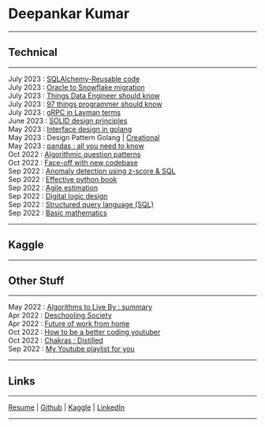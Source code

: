 [//]: <> (This mardown is the content of https://deepankarkr.blogspot.com/)

Deepankar Kumar
===============

* * *

Technical
--------

* * *
July 2023 : [SQLAlchemy-Reusable code](https://docs.google.com/document/d/14DBOGu1LskwPZclcMMC6XyAPfFdUCNn_YpWWw42yNbs/preview)  
July 2023 : [Oracle to Snowflake migration](https://docs.google.com/document/d/1CrlBseoeRCluogBBRwCAyiAYxjPhGlb4Bq7n32eJzYU/preview)  
July 2023 : [Things Data Engineer should know](https://docs.google.com/document/d/1KPkiLKLBKYAHQera1qgml8WkJ91VVkfK38JNMdkM-TM/preview)  
July 2023 : [97 things programmer should know](https://docs.google.com/document/d/1jiKDYl6_PaEVmet6rj2CRj8k5sY46cIc_9aSYn2b1Qc/preview)  
July 2023 : [gRPC in Layman terms](https://docs.google.com/document/d/1KkYl7vUOQrOrWTftP_XwbkyQ-q52vL0XT-0qX44zzgg/preview)  
June 2023 : [SOLID design principles](https://docs.google.com/document/d/1fMktsunrYx18MjrQy-hMZFa74wAKA8NNi5OSYqlf0IM/preview)  
May 2023  : [Interface design in golang](https://docs.google.com/document/d/1gvCFQvvWN5f_7OuPq0HHlt_D_SFsxeJT0WmqReD_DiI/preview)  
May 2023  : Design Pattern Golang | [Creational](https://docs.google.com/document/d/1zbN4rNZjzMGFlLclaDgdDseTHWIeh97fUMfJYeTT13s/preview)  
May 2023  : [pandas : all you need to know](https://docs.google.com/document/d/1IGAYclCO8LYL0k54Bv0EMSFhmHzB_b9-I6Dh44uMMFw/preview)  
Oct 2022  : [Algorithmic question patterns](https://docs.google.com/document/d/13YLaOuusgqd1FmCo90AFyPB0VHMh-jnZb3T34l-HSb8/preview)  
Oct 2022  : [Face-off with new codebase](https://docs.google.com/document/d/1ju8tz4JlxAHpLf-IlRVaFhxtoXiJbsFsO2jMVQUnjVA/preview)  
Sep 2022  : [Anomaly detection using z-score & SQL](https://docs.google.com/document/d/1xQN3z0BRzSX507jl7w8pWXP9wBd4U3DZct7i3aIKwqI/preview)  
Sep 2022  : [Effective python book](https://docs.google.com/document/d/1RibW0H5-ndE4tVgwqQUOs9gIG433yeKCHtbodS1LEJU/preview)  
Sep 2022  : [Agile estimation](https://docs.google.com/presentation/d/1uUMShOTto9yr_nyUeV4CE9UWTKl13S4XRW1OABNK7CQ/preview)  
Sep 2022  : [Digital logic design](https://docs.google.com/presentation/d/1ZwwsS0DU9LRUseheIH65P_1v30Im5GxRkls6h00lgEA/preview)  
Sep 2022  : [Structured query language (SQL)](https://docs.google.com/presentation/d/1ga5s0U7sqeeNsZQGy486kSi6VoL3V26u3OTmw2JFQbE/preview)  
Sep 2022  : [Basic mathematics](https://docs.google.com/presentation/d/1IUlWmFfu8mZ2Zb69IuBtabWZE8CuJpyIhuprGJJcAy8/preview)

* * *

Kaggle
--------

* * *

Other Stuff
--------

* * *

May 2022  : [Algorithms to Live By : summary](https://docs.google.com/document/d/1yVOc5cdBV-rs71KkBamLWH-CkyLj6BKap3XdevkvcGM/preview)  
Apr 2022  : [Deschooling Society](https://docs.google.com/document/d/188j5cXWzHEonPgRfl-kBtLsMbbKYlpF05jraDlOkKrQ/preview)  
Apr 2022  : [Future of work from home](https://docs.google.com/document/d/1JXmOCrmh8tJ1hFLLj7PXthNAe7fBHwb7pVXD3jJaXck/preview)  
Oct 2022  : [How to be a better coding youtuber](https://docs.google.com/presentation/d/1Ix9CWNjum-qD0DMN5CZNrW4e3BlVEPSvwpIoltVz_1o/preview)  
Oct 2022  : [Chakras : Distilled](https://docs.google.com/document/d/18ZHC6EUD5dXiiqNWzf8jL53ntBtLQFjENkcxGy-LaZE/preview)  
Sep 2022  : [My Youtube playlist for you](https://youtube.com/playlist?list=PLoMmzSAOV974D36RWxfvAHQuPURGXlG2n)  


* * *

Links
--------

* * *

[Resume](https://drive.google.com/file/d/1DcfNb9VpdoDFMUKdYA6K87BINU6P5hr7/preview) | [Github](https://github.com/Deepankarkr) | [Kaggle](https://www.kaggle.com/deepankark) | [LinkedIn](https://www.linkedin.com/in/d11/)

* * *
